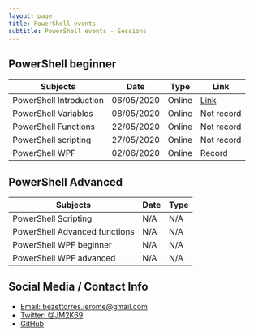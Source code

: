 ```yaml
---
layout: page
title: PowerShell events
subtitle: PowerShell events - Sessions 
---
```

<script type="application/ld+json">
{
  "@context": "http://schema.org/",
  "@type": "Person",
  "name": "Powershell events",
  "jobTitle": "Sessions - events",
  "address": {
        "@type": "PostalAddress",
        "addressLocality": "Rhone Alpes",
        "addressRegion": "FR"
      },
  "url": "https://JM2K69.github.io",
  "sameAs" : [ "https://twitter.com/JM2K69",
            "https://github.com/JM2K69"]
    }
}
</script>

## PowerShell beginner 

|Subjects  |Date  |Type|Link|
|---------|---------|---------|---------|
|PowerShell Introduction     |   06/05/2020      |   Online      |[Link](https://youtu.be/seYZGHwJRWA)|
|PowerShell Variables     |   08/05/2020      |   Online      |Not record|
|PowerShell Functions     |  22/05/2020       |    Online    |Not record|
|PowerShell scripting     |   27/05/2020      |     Online    |Not record|
|PowerShell WPF      |   02/06/2020      |     Online    |Record |

## PowerShell Advanced 

|Subjects  |Date  |Type|
|---------|---------|---------|
|PowerShell Scripting     |   N/A      |   N/A      |
|PowerShell Advanced functions     |   N/A      |   N/A      |
|PowerShell WPF beginner    |   N/A      |     N/A    |
|PowerShell WPF advanced     |   N/A      |     N/A    |


## Social Media / Contact Info
* [Email: bezettorres.jerome@gmail.com](mailto:bezettorres.jerome@gmail.com)
* [Twitter: @JM2K69](https://twitter.com/JM2K69)
* [GitHub](https://github.com/JM2K69)
